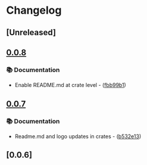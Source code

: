 # Changelog

## [Unreleased]

## [0.0.8](https://github.com/takula-tech/nita-obel/compare/obel_reflect-v0.0.7...obel_reflect-v0.0.8)

### 📚 Documentation

- Enable README.md at crate level - ([fbb99b1](https://github.com/takula-tech/nita-obel/commit/fbb99b1fd164ea65ca293713ddd36f0b9891bcad))

## [0.0.7](https://github.com/takula-tech/nita-obel/compare/obel_reflect-v0.0.6...obel_reflect-v0.0.7)

### 📚 Documentation

- Readme.md and logo updates in crates - ([b532e13](https://github.com/takula-tech/nita-obel/commit/b532e13ceface01aa7d69ce563ccce7893b815b6))

## [0.0.6]
